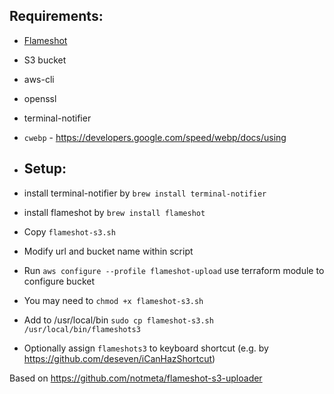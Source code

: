 ## Requirements:
- [Flameshot](https://github.com/flameshot-org/flameshot/)
- S3 bucket
- aws-cli
- openssl
- terminal-notifier
- `cwebp` - https://developers.google.com/speed/webp/docs/using

- ## Setup:
- install terminal-notifier by `brew install terminal-notifier`
- install flameshot by `brew install flameshot`
- Copy `flameshot-s3.sh`
- Modify url and bucket name within script
- Run `aws configure --profile flameshot-upload` use terraform module to configure bucket
- You may need to `chmod +x flameshot-s3.sh`
- Add to /usr/local/bin `sudo cp flameshot-s3.sh /usr/local/bin/flameshots3`
- Optionally assign `flameshots3` to keyboard shortcut (e.g. by https://github.com/deseven/iCanHazShortcut)

Based on https://github.com/notmeta/flameshot-s3-uploader
